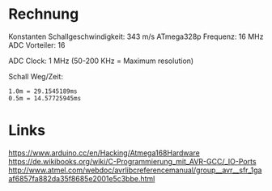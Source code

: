 # Rechnung
Konstanten
    Schallgeschwindigkeit: 343 m/s
    ATmega328p Frequenz: 16 MHz
    ADC Vorteiler: 16

ADC Clock: 1 MHz (50-200 KHz = Maximum resolution)

Schall Weg/Zeit:

    1.0m = 29.1545189ms
    0.5m = 14.57725945ms

# Links
https://www.arduino.cc/en/Hacking/Atmega168Hardware
https://de.wikibooks.org/wiki/C-Programmierung_mit_AVR-GCC/_IO-Ports
http://www.atmel.com/webdoc/avrlibcreferencemanual/group__avr__sfr_1gaaf6857fa882da35f8685e2001e5c3bbe.html
